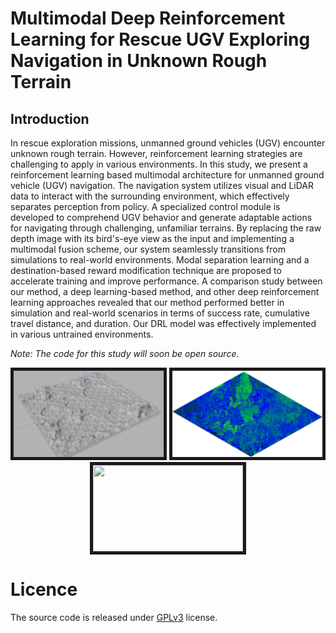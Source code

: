 # Multimodal Deep Reinforcement Learning for Rescue UGV Exploring Navigation in Unknown Rough Terrain


## Introduction

In rescue exploration missions, unmanned ground vehicles (UGV) encounter unknown rough terrain. However, reinforcement learning strategies are challenging to apply in various environments. In this study, we present a reinforcement learning based multimodal architecture for unmanned ground vehicle (UGV) navigation. The navigation system utilizes visual and LiDAR data to interact with the surrounding environment, which effectively separates perception from policy. A specialized control module is developed to comprehend UGV behavior and generate adaptable actions for navigating through challenging, unfamiliar terrains. By replacing the raw depth image with its bird's-eye view as the input and implementing a multimodal fusion scheme, our system seamlessly transitions from simulations to real-world environments. Modal separation learning and a destination-based reward modification technique are proposed to accelerate training and improve performance. A comparison study between our method, a deep learning-based method, and other deep reinforcement learning approaches revealed that our method performed better in simulation and real-world scenarios in terms of success rate, cumulative travel distance, and duration. Our DRL model was effectively implemented in various untrained environments.

*Note: The code for this study will soon be open source.*

<p align = "center">
<img src="pictures/1.png" width = "240" height = "138" border="5" />
<img src="pictures/2.png" width = "240" height = "138" border="5" />
<img src="pictures/3.jpg" width = "240" height = "138" border="5" />
</p>

# Licence

The source code is released under [GPLv3](http://www.gnu.org/licenses/) license.
